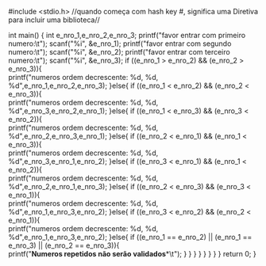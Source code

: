 #include <stdio.h> //quando começa com hash key #, significa uma Diretiva para incluir uma biblioteca//

int main() 
{
	int e_nro_1,e_nro_2,e_nro_3;
	printf("favor entrar com primeiro numero:\t");
	scanf("%i", &e_nro_1);
	printf("favor entrar com segundo numero:\t");
	scanf("%i", &e_nro_2);
	printf("favor entrar com terceiro numero:\t");
	scanf("%i", &e_nro_3);
	if ((e_nro_1 > e_nro_2) && (e_nro_2 > e_nro_3)){   
    printf("numeros ordem decrescente: %d, %d, %d",e_nro_1,e_nro_2,e_nro_3);
        }else{
        if ((e_nro_1 < e_nro_2) && (e_nro_2 < e_nro_3)){  
        printf("numeros ordem decrescente: %d, %d, %d",e_nro_3,e_nro_2,e_nro_1);
            }else{
            if ((e_nro_1 < e_nro_3) && (e_nro_3 < e_nro_2)){   
            printf("numeros ordem decrescente: %d, %d, %d",e_nro_2,e_nro_3,e_nro_1);
                }else{
                if ((e_nro_2 < e_nro_1) && (e_nro_1 < e_nro_3)){   
                printf("numeros ordem decrescente: %d, %d, %d",e_nro_3,e_nro_1,e_nro_2);
                    }else{
                    if ((e_nro_3 < e_nro_1) && (e_nro_1 < e_nro_2)){   
                    printf("numeros ordem decrescente: %d, %d, %d",e_nro_2,e_nro_1,e_nro_3);
                        }else{
                        if ((e_nro_2 < e_nro_3) && (e_nro_3 < e_nro_1)){   
                        printf("numeros ordem decrescente: %d, %d, %d",e_nro_1,e_nro_3,e_nro_2);
                            }else{
                            if ((e_nro_3 < e_nro_2) && (e_nro_2 < e_nro_1)){   
                            printf("numeros ordem decrescente: %d, %d, %d",e_nro_1,e_nro_3,e_nro_2);
                                }else{
                                if ((e_nro_1 == e_nro_2) || (e_nro_1 == e_nro_3) || (e_nro_2 == e_nro_3)){   
                                printf("****Numeros repetidos não serão validados*****\t");
                                }
                            }
                        }
                    }
                }
            }
        }
    }
    return 0;
}
